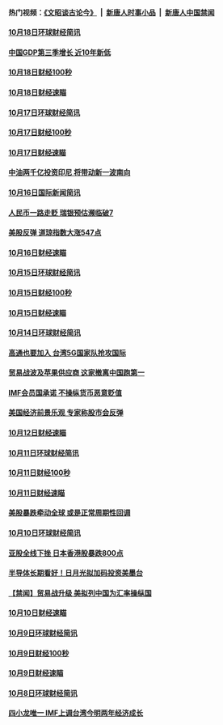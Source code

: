 #### 热门视频：[《文昭谈古论今》](https://github.com/gfw-breaker/wenzhao/blob/master/README.md?t=10200034) &nbsp;|&nbsp; [新唐人时事小品](https://github.com/gfw-breaker/ntdtv-comedy/blob/master/README.md?t=10200034) &nbsp;|&nbsp; [新唐人中国禁闻](https://github.com/gfw-breaker/ntdtv-news/blob/master/README.md?t=10200034)

#### [10月18日环球财经简讯](../pages/news208/a1396037.md?t=10200034) 

#### [中国GDP第三季增长 近10年新低](../pages/news208/a1396032.md?t=10200034) 

#### [10月18日财经100秒](../pages/news208/a1396017.md?t=10200034) 

#### [10月18日财经速瞄](../pages/news208/a1395923.md?t=10200034) 

#### [10月17日环球财经简讯](../pages/news208/a1395879.md?t=10200034) 

#### [10月17日财经100秒](../pages/news208/a1395862.md?t=10200034) 

#### [10月17日财经速瞄](../pages/news208/a1395794.md?t=10200034) 

#### [中油两千亿投资印尼 将带动新一波南向](../pages/news208/a1395728.md?t=10200034) 

#### [10月16日国际新闻简讯](../pages/news208/a1395726.md?t=10200034) 

#### [人民币一路走贬 瑞银预估濒临破7](../pages/news208/a1395619.md?t=10200034) 

#### [美股反弹 道琼指数大涨547点](../pages/news208/a1395665.md?t=10200034) 

#### [10月16日财经速瞄](../pages/news208/a1395646.md?t=10200034) 

#### [10月15日环球财经简讯](../pages/news208/a1395588.md?t=10200034) 

#### [10月15日财经100秒](../pages/news208/a1395569.md?t=10200034) 

#### [10月15日财经速瞄](../pages/news208/a1395499.md?t=10200034) 

#### [10月14日环球财经简讯](../pages/news208/a1395446.md?t=10200034) 

#### [高通也要加入 台湾5G国家队抢攻国际](../pages/news208/a1395415.md?t=10200034) 

#### [贸易战波及苹果供应商 这家撤离中国跑第一](../pages/news208/a1395254.md?t=10200034) 

#### [IMF会员国承诺  不操纵货币恶意贬值](../pages/news208/a1395274.md?t=10200034) 

#### [美国经济前景乐观 专家称股市会反弹](../pages/news208/a1395159.md?t=10200034) 

#### [10月12日财经速瞄](../pages/news208/a1395177.md?t=10200034) 

#### [10月11日环球财经简讯](../pages/news208/a1395122.md?t=10200034) 

#### [10月11日财经100秒](../pages/news208/a1395097.md?t=10200034) 

#### [10月11日财经速瞄](../pages/news208/a1395020.md?t=10200034) 

#### [美股暴跌牵动全球 或是正常周期性回调](../pages/news208/a1395005.md?t=10200034) 

#### [10月10日环球财经简讯](../pages/news208/a1394977.md?t=10200034) 

#### [亚股全线下挫 日本香港股暴跌800点](../pages/news208/a1394956.md?t=10200034) 

#### [半导体长期看好！日月光拟加码投资美墨台](../pages/news208/a1394954.md?t=10200034) 

#### [【禁闻】贸易战升级 美拟列中国为汇率操纵国](../pages/news208/a1394887.md?t=10200034) 

#### [10月10日财经速瞄](../pages/news208/a1394883.md?t=10200034) 

#### [10月9日环球财经简讯](../pages/news208/a1394831.md?t=10200034) 

#### [10月9日财经100秒](../pages/news208/a1394812.md?t=10200034) 

#### [10月9日财经速瞄](../pages/news208/a1394741.md?t=10200034) 

#### [10月8日环球财经简讯](../pages/news208/a1394682.md?t=10200034) 

#### [四小龙唯一 IMF上调台湾今明两年经济成长](../pages/news208/a1394649.md?t=10200034) 

